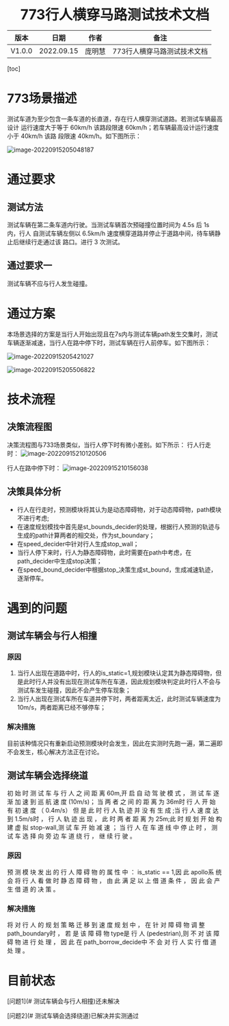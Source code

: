 <center><span style="font-size:2rem;font-weight:bold;">773行人横穿马路测试技术文档</span></center>

| 版本   | 日期       | 作者   | 备注                        |
| ------ | ---------- | ------ | --------------------------- |
| V1.0.0 | 2022.09.15 | 庞明慧 | 773行人横穿马路测试技术文档 |

<div style="page-break-after: always;"></div>

[toc]

<div style="page-break-after: always;"></div>

# 773场景描述

测试车道为至少包含一条车道的长直道，存在行人横穿测试道路。若测试车辆最高设计 运行速度大于等于 60km/h 该路段限速 60km/h；若车辆最高设计运行速度小于 40km/h 该路 段限速 40km/h。如下图所示：

![image-20220915205048187](773行人横穿马路技术文档.assets/image-20220915205048187.png)

# 通过要求

## 测试方法

测试车辆在第二条车道内行驶。当测试车辆首次预碰撞位置时间为 4.5s 后 1s 内，行人 自测试车辆左侧以 6.5km/h 速度横穿道路并停止于道路中间，待车辆静止后继续行走通过该 路口。进行 3 次测试。

## 通过要求一

测试车辆不应与行人发生碰撞。

# 通过方案

本场景选择的方案是当行人开始出现且在7s内与测试车辆path发生交集时，测试车辆逐渐减速，当行人在路中停下时，测试车辆在行人前停车。如下图所示：

![image-20220915205421027](773行人横穿马路技术文档.assets/image-20220915205421027.png)

![image-20220915205506822](773行人横穿马路技术文档.assets/image-20220915205506822.png)

# 技术流程

## 决策流程图

决策流程图与733场景类似，当行人停下时有微小差别。如下所示：
行人行走时：
![image-20220915210120506](773行人横穿马路技术文档.assets/image-20220915210120506.png)

行人在路中停下时：
![image-20220915210156038](773行人横穿马路技术文档.assets/image-20220915210156038.png)

## 决策具体分析

* 行人在行走时，预测模块将其认为是动态障碍物，对于动态障碍物，path模块不进行考虑;
* 在速度规划模找中首先是st_bounds_decider的处理，根据行人预测的轨迹与生成的path计算两者的相交处，作为st_boundary；
* 在speed_decider中针对行人生成stop_wall；
* 当行人停下来时，行人为静态障碍物，此时需要在path中考虑，在path_decider中生成stop决策；
* 在speed_bound_decider中根据stop_决策生成st_bound，生成减速轨迹，逐渐停车。

# 遇到的问题

## 测试车辆会与行人相撞

### 原因

1. 当行人出现在道路中时，行人的is_static=1,规划模块认定其为静态障碍物，但是此时行人并没有出现在测试车所在车道，因此规划模块判定此时行人不会与测试车发生碰撞，因此不会产生停车现象；
2. 当行人出现在测试车所在车道并停下时，两者距离太近，此时测试车辆速度为10m/s，两者距离已经不够停车；

### 解决措施

目前该种情况只有重新启动预测模块时会发生，因此在实测时先跑一遍，第二遍即不会发生，核心解决方法正在讨论。

## 测试车辆会选择绕道

初 始 时 测 试 车 与 行 人 之 间 距 离 60m,开 启 自 动 驾 驶 模 式 ， 测 试 车 逐 渐 加 速 到 巡 航 速 度 (10m/s)； 当 两 者 之 间 的 距 离 为 36m时 行 人 开 始 有 初 速 度 （ 0.4m/s） 但 是 此 时 行 人 轨 迹 并 没 有 生 成 ;当 行 人 速 度 达 到 1.5m/s时 ， 行 人 轨 迹 出 现 ， 此 时 两 者 距 离 为 25m;此 时 规 划 开 始 构 建 虚 拟 stop-wall,测 试 车 开 始 减 速 ； 当 行 人 在 车 道 线 中 停 止 时 ， 测 试 车 选 择 向 旁 边 车 道 绕 行 ， 继 续 行 驶 。   

### 原因

预 测 模 块 发 出 的 行 人 障 碍 物 的 属 性 中 ： is_static == 1,因 此 apollo系 统 会 将 行 人 看 做 时 静 态 障 碍 物 ，  由 此 满 足 以 上 借 道 条 件 ， 因 此 会 产 生 借 道 的 决 策 。

### 解决措施

将 对 行 人 的 规 划 策 略 迁 移 到 速 度 规 划 中 ， 在 针 对 障 碍 物 调 整 path_boundary时 ， 若 是 该 障 碍 物 type是 行 人 (pedestrian),则 不 对 该 障 碍 物 进 行 处 理 ， 因 此 在 path_borrow_decide中 不 会 对 行 人 实 行 借 道 处 理 。 

# 目前状态

[问题1](# 测试车辆会与行人相撞)还未解决

[问题2](# 测试车辆会选择绕道)已解决并实测通过